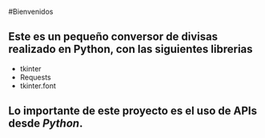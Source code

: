 #Bienvenidos

## Este es un pequeño conversor de divisas realizado en Python, con las siguientes librerias

- tkinter
- Requests
- tkinter.font

## Lo importante de este proyecto es el uso de APIs desde _Python_.
